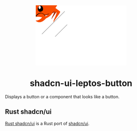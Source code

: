 <p align="center">
    <a href="../../../logo.svg" alt="Rust shadcn/ui logo">
        <img src="../../../logo.svg" width="300" height="200">
    </a>
</p>

<h1 align="center">shadcn-ui-leptos-button</h1>

Displays a button or a component that looks like a button.

## Rust shadcn/ui

[Rust shadcn/ui](https://github.com/RustForWeb/shadcn-ui) is a Rust port of [shadcn/ui](https://ui.shadcn.com/).
